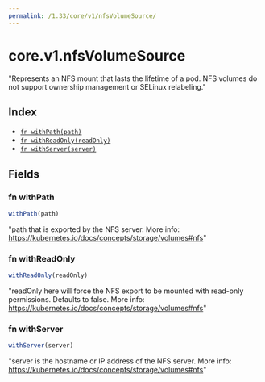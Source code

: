 ```yaml
---
permalink: /1.33/core/v1/nfsVolumeSource/
---
```


# core.v1.nfsVolumeSource

"Represents an NFS mount that lasts the lifetime of a pod. NFS volumes do not support ownership management or SELinux relabeling."

## Index

* [`fn withPath(path)`](#fn-withpath)
* [`fn withReadOnly(readOnly)`](#fn-withreadonly)
* [`fn withServer(server)`](#fn-withserver)

## Fields

### fn withPath

```ts
withPath(path)
```

"path that is exported by the NFS server. More info: https://kubernetes.io/docs/concepts/storage/volumes#nfs"

### fn withReadOnly

```ts
withReadOnly(readOnly)
```

"readOnly here will force the NFS export to be mounted with read-only permissions. Defaults to false. More info: https://kubernetes.io/docs/concepts/storage/volumes#nfs"

### fn withServer

```ts
withServer(server)
```

"server is the hostname or IP address of the NFS server. More info: https://kubernetes.io/docs/concepts/storage/volumes#nfs"